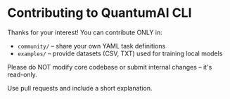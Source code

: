 # Contributing to QuantumAI CLI

Thanks for your interest! You can contribute ONLY in:

- `community/` – share your own YAML task definitions
- `examples/` – provide datasets (CSV, TXT) used for training local models

Please do NOT modify core codebase or submit internal changes – it's read-only.

Use pull requests and include a short explanation.